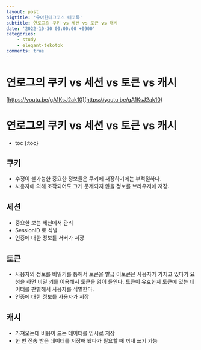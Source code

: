 ```yaml
---
layout: post
bigtitle: '우아한테크코스 테코톡'
subtitle: 연로그의 쿠키 vs 세션 vs 토큰 vs 캐시
date: '2022-10-30 00:00:00 +0900'
categories:
    - study
    - elegant-tekotok
comments: true
---
```


# 연로그의 쿠키 vs 세션 vs 토큰 vs 캐시 
[https://youtu.be/gA1KsJ2ak10](https://youtu.be/gA1KsJ2ak10)

# 연로그의 쿠키 vs 세션 vs 토큰 vs 캐시
* toc
{:toc}

## 쿠키
+ 수정이 불가능한 중요한 정보들은 쿠키에 저장하기에는 부적절하다. 
+ 사용자에 의해 조작되어도 크게 문제되지 않을 정보를 브라우저에 저장.

## 세션 
+ 중요한 보는 세션에서 관리
+ SessionID 로 식별 
+ 인증에 대한 정보를 서버가 저장

## 토큰 
+ 사용자의 정보를 비밀키를 통해서 토큰을 발급 이토큰은 사용자가 가지고 있다가 요청을 하면 비밀 키를 이용해서 토큰을 읽어 들인다. 
토큰이 유효한지 토큰에 있는 데이터를 판별해서 사용자를 식별한다.
+ 인증에 대한 정보를 사용자가 저장

## 캐시 
+ 가져오는데 비용이 드는 데이터를 임시로 저장
+ 한 번 전송 받은 데이터를 저장해 놨다가 필요할 때 꺼내 쓰기 가능 